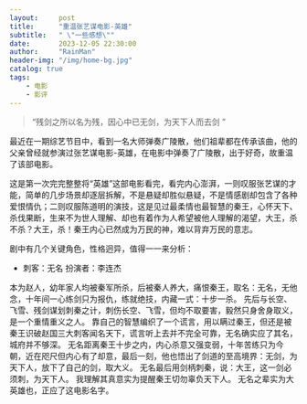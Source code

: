 ```yaml
---
layout:     post
title:      "重温张艺谋电影-英雄"
subtitle:   " \"一些感想\""
date:       2023-12-05 22:30:00
author:     "RainMan"
header-img: "/img/home-bg.jpg"
catalog: true
tags:
    - 电影
    - 影评
---
```


> “残剑之所以名为残，因心中已无剑，为天下人而去剑 ”

最近在一期综艺节目中，看到一名大师弹奏广陵散，他们祖辈都在传承该曲，他的父亲曾经就参演过张艺谋电影-英雄，在电影中弹奏了广陵散，出于好奇，故重温了该部电影。

这是第一次完完整整将“英雄”这部电影看完，看完内心澎湃，一则叹服张艺谋的才能，简单的几步场景却逐层拆解，不是悬疑却胜似悬疑，不是情感剧却包含了各种爱恨情仇；二则叹服陈道明的演技，这是见过最柔情也最智慧的秦王，心怀天下、杀伐果断，生来不为世人理解、却也有着作为人希望被他人理解的渴望，大王，杀不杀？大王，杀！秦王内心已然成为万民的神，难以背弃万民的意志。

剧中有几个关键角色，性格迥异，值得一一来分析：

- 刺客：无名 扮演者：李连杰

本为赵人，幼年家人均被秦军所杀，后被秦人养大，痛恨秦王，取名：无名，无他念，十年间一心练剑只为报仇，练就绝技，内藏一式：十步一杀。
先后与长空、飞雪、残剑谋划刺秦之计，刺伤长空、飞雪，但均不取要害，毅然只身舍身取义，是一个重情重义之人。
靠自己的智慧编织了一个谎言，用以瞒过秦王，但还是被秦王识破赵国三大刺客闻名天下，谎言听上去并不完全可靠，无名确实应了其名，城府并不够深。
无名距离秦王十步之内，内心杀意又强变弱，十年苦练只为今朝，近在咫尺但内心有了却意，最后一刻，他也悟出了剑道的至高境界：无剑，为天下人，放下了自己的剑，取大义。
无名最后用剑柄刺秦，说：大王，这一剑必须刺，为天下人。 我理解其真意实为提醒秦王切勿辜负天下人。 无名之辈实为大英雄也，正应了这电影名字。


